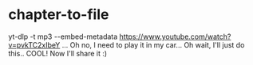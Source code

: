 # chapter-to-file
yt-dlp -t mp3 --embed-metadata https://www.youtube.com/watch?v=pvkTC2xIbeY ... Oh no, I need to play it in my car... Oh wait, I'll just do this.. COOL! Now I'll share it :)
